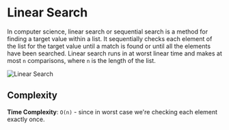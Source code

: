 # Linear Search

In computer science, linear search or sequential search is a
method for finding a target value within a list. It sequentially
checks each element of the list for the target value until a
match is found or until all the elements have been searched.
Linear search runs in at worst linear time and makes at most `n`
comparisons, where `n` is the length of the list.

![Linear Search](https://www.tutorialspoint.com/data_structures_algorithms/images/linear_search.gif)

## Complexity

**Time Complexity**: `O(n)` - since in worst case we're checking each element
exactly once.

